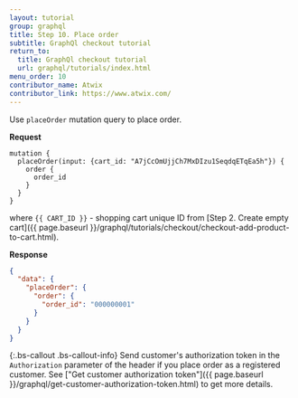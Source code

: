 ```yaml
---
layout: tutorial
group: graphql
title: Step 10. Place order
subtitle: GraphQl checkout tutorial
return_to:
  title: GraphQl checkout tutorial
  url: graphql/tutorials/index.html
menu_order: 10
contributor_name: Atwix
contributor_link: https://www.atwix.com/
---
```


Use `placeOrder` mutation query to place order.

**Request**
```text
mutation {
  placeOrder(input: {cart_id: "A7jCcOmUjjCh7MxDIzu1SeqdqETqEa5h"}) {
    order {
      order_id
    }
  }
}
```

where 
`{{ CART_ID }}` - shopping cart unique ID from [Step 2. Create empty cart]({{ page.baseurl }}/graphql/tutorials/checkout/checkout-add-product-to-cart.html).

**Response**
```json
{
  "data": {
    "placeOrder": {
      "order": {
        "order_id": "000000001"
      }
    }
  }
}
```

{:.bs-callout .bs-callout-info}
Send customer's authorization token in the `Authorization` parameter of the header if you place order as a registered customer. See ["Get customer authorization token"]({{ page.baseurl }}/graphql/get-customer-authorization-token.html) to get more details.
